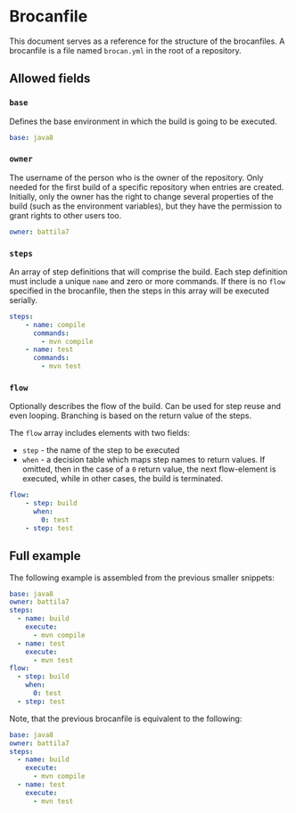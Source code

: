 # Brocanfile

This document serves as a reference for the structure of the brocanfiles. A brocanfile is a file named `brocan.yml` in the root of a repository.

## Allowed fields

### `base`

Defines the base environment in which the build is going to be executed.

~~~~YAML
base: java8
~~~~

### `owner`

The username of the person who is the owner of the repository. Only needed for the first build of a specific repository when entries are created. Initially, only the owner has the right to change several properties of the build (such as the environment variables), but they have the permission to grant rights to other users too.

~~~~YAML
owner: battila7
~~~~

### `steps`

An array of step definitions that will comprise the build. Each step definition must include a unique `name` and zero or more commands. If there is no `flow` specified in the brocanfile, then the steps in this array will be executed serially.

~~~~YAML
steps:
    - name: compile
      commands:
        - mvn compile
    - name: test
      commands:
        - mvn test
~~~~

### `flow`

Optionally describes the flow of the build. Can be used for step reuse and even looping. Branching is based on the return value of the steps.

The `flow` array includes elements with two fields:

  * `step` - the name of the step to be executed
  * `when` - a decision table which maps step names to return values. If omitted, then in the case of a `0` return value, the next flow-element is executed, while in other cases, the build is terminated.

~~~~YAML
flow:
    - step: build
      when:
        0: test
    - step: test
~~~~

## Full example

The following example is assembled from the previous smaller snippets:

~~~~YAML
base: java8
owner: battila7
steps:
  - name: build
    execute:
      - mvn compile
  - name: test
    execute:
      - mvn test
flow:
  - step: build
    when:
      0: test
  - step: test
~~~~

Note, that the previous brocanfile is equivalent to the following:

~~~~YAML
base: java8
owner: battila7
steps:
  - name: build
    execute:
      - mvn compile
  - name: test
    execute:
      - mvn test
~~~~